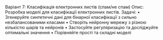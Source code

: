 Варіант 7: Класифікація електронних листів (спам/не спам)
Опис: Розробка моделі для класифікації електронних листів.
Задачі:
•	Згенеруйте синтетичні дані для бінарної класифікації з сильно незбалансованими класами
•	Створіть нейронну мережу з різною кількістю шарів та нейронів
•	Застосуйте регуляризацію та досліджуйте оптимальні значення
•	Порівняйте прості та складні моделі
